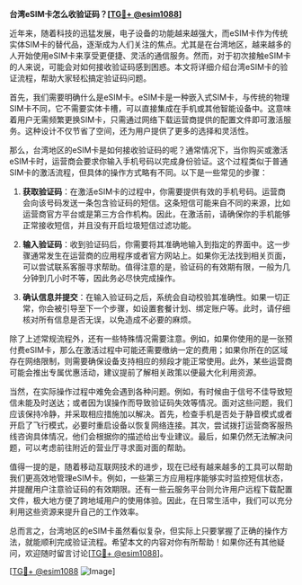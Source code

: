 **台湾eSIM卡怎么收验证码？[[TG💪+ @esim1088](https://t.me/s/esim1088)]**

近年来，随着科技的迅猛发展，电子设备的功能越来越强大，而eSIM卡作为传统实体SIM卡的替代品，逐渐成为人们关注的焦点。尤其是在台湾地区，越来越多的人开始使用eSIM卡来享受更便捷、灵活的通信服务。然而，对于初次接触eSIM卡的人来说，可能会对如何接收验证码感到困惑。本文将详细介绍台湾eSIM卡的验证流程，帮助大家轻松搞定验证码问题。

首先，我们需要明确什么是eSIM卡。eSIM卡是一种嵌入式SIM卡，与传统的物理SIM卡不同，它不需要实体卡槽，可以直接集成在手机或其他智能设备中。这意味着用户无需频繁更换SIM卡，只需通过网络下载运营商提供的配置文件即可激活服务。这种设计不仅节省了空间，还为用户提供了更多的选择和灵活性。

那么，台湾地区的eSIM卡是如何接收验证码的呢？通常情况下，当你购买或激活eSIM卡时，运营商会要求你输入手机号码以完成身份验证。这个过程类似于普通SIM卡的激活流程，但具体的操作方式略有不同。以下是一些常见的步骤：

1. **获取验证码**：在激活eSIM卡的过程中，你需要提供有效的手机号码。运营商会向该号码发送一条包含验证码的短信。这条短信可能来自不同的来源，比如运营商官方平台或是第三方合作机构。因此，在激活前，请确保你的手机能够正常接收短信，并且没有开启垃圾短信过滤功能。

2. **输入验证码**：收到验证码后，你需要将其准确地输入到指定的界面中。这一步骤通常发生在运营商的应用程序或者官方网站上。如果你无法找到相关页面，可以尝试联系客服寻求帮助。值得注意的是，验证码的有效期有限，一般为几分钟到几小时不等，因此务必尽快完成操作。

3. **确认信息并提交**：在输入验证码之后，系统会自动校验其准确性。如果一切正常，你会被引导至下一个步骤，如设置套餐计划、绑定账户等。此时，请仔细核对所有信息是否无误，以免造成不必要的麻烦。

除了上述常规流程外，还有一些特殊情况需要注意。例如，如果你使用的是一张预付费eSIM卡，那么在激活过程中可能还需要缴纳一定的费用；如果你所在的区域存在网络限制，则需要确保设备支持相应的频段才能正常使用。此外，某些运营商可能会推出专属优惠活动，建议提前了解相关政策以便最大化利用资源。

当然，在实际操作过程中难免会遇到各种问题。例如，有时候由于信号不佳导致短信未能及时送达；或者因为误操作而导致验证码失效等情况。面对这些问题，我们应该保持冷静，并采取相应措施加以解决。首先，检查手机是否处于静音模式或者开启了飞行模式，必要时重启设备以恢复网络连接。其次，尝试拨打运营商客服热线咨询具体情况，他们会根据你的描述给出专业建议。最后，如果仍然无法解决问题，可以考虑前往附近的营业厅寻求面对面的帮助。

值得一提的是，随着移动互联网技术的进步，现在已经有越来越多的工具可以帮助我们更高效地管理eSIM卡。例如，一些第三方应用程序能够实时监控短信状态，并提醒用户注意验证码的有效期限。还有一些云服务平台则允许用户远程下载配置文件，极大地方便了跨地域用户的使用体验。因此，在日常生活中，我们可以充分利用这些资源来提升自己的工作效率。

总而言之，台湾地区的eSIM卡虽然看似复杂，但实际上只要掌握了正确的操作方法，就能顺利完成验证流程。希望本文的内容对你有所帮助！如果你还有其他疑问，欢迎随时留言讨论[[TG💪+ @esim1088](https://t.me/s/esim1088)]。

[[TG💪+ @esim1088](https://t.me/s/esim1088) ![Image](https://i.postimg.cc/4NQfJmqS/Snipaste-2025-05-13-00-14-12.png)]